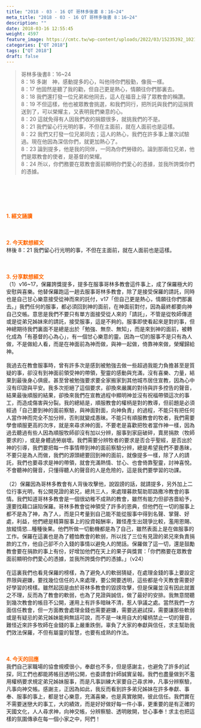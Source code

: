```yaml
---
title: "2018 - 03 - 16 QT 哥林多後書 8：16~24"
meta_title: "2018 - 03 - 16 QT 哥林多後書 8：16~24"
description: ""
date: 2018-03-16 12:55:45
weight: 4597
feature_image: https://cmtc.tw/wp-content/uploads/2022/03/15235392_10211799862337740_180693556567566654_o-1.webp
categories: ["QT 2018"]
tags: ["QT 2018"]
draft: false
---
```


<blockquote>哥林多後書8：16~24<br />
8：16 多謝　神，感動提多的心，叫他待你們殷勤，像我一樣。<br />
8：17 他固然是聽了我的勸，但自己更是熱心，情願往你們那裏去。<br />
8：18 我們還打發一位兄弟和他同去，這人在福音上得了眾教會的稱讚。<br />
8：19 不但這樣，他也被眾教會挑選，和我們同行，把所託與我們的這捐貲送到了，可以榮耀主，又表明我們樂意的心。<br />
8：20 這就免得有人因我們收的捐銀很多，就挑我們的不是。<br />
8：21 我們留心行光明的事，不但在主面前，就在人面前也是這樣。<br />
8：22 我們又打發一位兄弟同去；這人的熱心，我們在許多事上屢次試驗過。現在他因為深信你們，就更加熱心了。<br />
8：23 論到提多，他是我的同伴，一同為你們勞碌的。論到那兩位兄弟，他們是眾教會的使者，是基督的榮耀。<br />
8：24 所以，你們務要在眾教會面前顯明你們愛心的憑據，並我所誇獎你們的憑據。</blockquote><br />
&nbsp;<br />
<br />
&nbsp;<br />
<br />
<span style="color: #ff6600;"><strong>1. </strong><strong>經文誦讀</strong></span><br />
<br />
<span style="color: #ff6600;"><strong> </strong></span><br />
<br />
<span style="color: #ff6600;"><strong>2. 今天默想</strong><strong>經文<br />
</strong></span>林後 8：21 我們留心行光明的事，不但在主面前，就在人面前也是這樣。<br />
<br />
&nbsp;<br />
<br />
<span style="color: #ff6600;"><strong>3. 分享默想經文<br />
</strong></span>（1）v16~17，保羅誇獎提多，提多在服事哥林多教會這件事上，成了保羅極大的安慰與喜樂。他替保羅跑這一趟去服事哥林多教會，除了是接受保羅的請託，同時也是自己甘心樂意接受從神而來的託付，v17「但自己更是熱心，情願往你們那裏去。」我們任何的服事，都必須回到神的面前，在神面前對付，因為最終都要向神自己交帳。意思是我們不要只有單方面接受從人來的「請託」，不管是從牧師傳道或是從弟兄姊妹來的請託，接受服事，這是不夠的。服事即使看起來是對的事，但神總期待我們裏面不是總是出於「勉強、無奈、無知」，而是來到神的面前，被轉化成為「有基督的心為心」，有一個甘心樂意的靈。因為一切的服事不是只有為人做，不是做給人看，而是在神面前為神而做，與神一起做，倚靠神來做，榮耀歸給神。<br />
<br />
我過去在教會服事時，曾有許多次是感到被勉強去做一些超過我能力負擔甚至是質疑的事，卻沒有到神面前領受神的帶領，聖靈的感動與充滿，沒有喜樂、力量，結果到最後身心俱疲。甚至曾被勉強要求要全家搬家到其他城市居住宣教，因為心中沒有印證與平安。我多次拒絕了這個要求，卻換來嚴厲的對待與許多控告的聲音，結果最後順服的結果，卻換來我們在宣教過程中顯明神並沒有祝福帶領這次的事工，而造成傷害與分裂。我的總結是，順服教會的權柄是對的教導，但前題是必須經過「自己要到神的面前察驗，與神面對面，向神負責」的過程，不能只有把任何人當作神而完全不加分辨，否則就變成愚昧。不能只有順服教會的牧者，我們需要學會順服更高的次序，就是來尋求神的面，不要老是喜歡把牧者當作神一樣，因為過去聽過有些人因為順服牧師卻沒有加以分辨，服事到家庭破碎，賣房捐款（牧師要求的），或是身體過勞崩壞。我們需要分辨牧者的要求是否合乎聖經，是否出於神的引導，我們要把每一件事情帶到神的面前察驗分辨，總是希望我們不要愚昧，不要只是為人而做，我們的源頭總要回到神的面前，就像提多一樣，除了人的請託，我們也要尋求是神的帶領，就會充滿熱情、甘心、也會倚靠聖靈，討神喜悅。不會聽神的聲音，只懂得聽人的聲音的人是危險的，這是我們要學習的功課。<br />
<br />
（2）保羅因為哥林多教會有人背後攻擊他，說毀謗的話，就請提多，另外加上二位行事光明，有公開見證的弟兄，總共三人，來處理募款幫助耶路撒冷教會的事情。我們知道哥林多教會是一個很幼稚不成熟的教會，雖然有能力但卻吝嗇給予，還要找藉口誣陷保羅。哥林多教會從神領受了許多的恩典，但他們在一切的服事上都不是為了神，為了人，而是只考量到自己能不能從服事中得到名聲、掌聲、好處，利益，他們總是精算服事上的投資報酬率，難怪產生出競爭比較，濫用恩賜、放縱情慾…種種後果。他們所做一切動機都是為了自己，雖然表面上是在做服事的工作。保羅在這裏也是為了體恤教會的軟弱，所以找了三位有見證的弟兄來負責捐款的工作，他自己卻不介入錢的事情以避免人的閒話。保羅做了這一切，還是鼓勵教會要在捐款的事上有份，好增加他們在天上的果子與獎賞：「你們務要在眾教會面前顯明你們愛心的憑據，並我所誇獎你們的憑據。」（v24）<br />
<br />
在這裏我們也看見保羅的榜樣，為了避免人的軟弱猜疑，在處理金錢的事上要設定界限與避嫌，要找幾位信任的人來處理，要公開要透明，這些都是今天教會需要好好學習的榜樣。雖然起因是由於哥林多教會的毀謗攻擊，但是保羅並沒有因此就置之不理，反而為了教會的軟弱，也為了見證與誠信，做了最好的安排。我無意間聽到幾次教會的帳目不公開，運用上有許多暗昧不清，惹人爭議之處。當然我們一方面信任教會，但一方面教會處理金錢也需要避嫌，需要逃避試探，需要讓那些軟弱或是有疑忌的弟兄姊妹能夠無話可說，而不是一味用自大的權柄禁止一切的聲音，難怪近來許多牧師在金錢的事上嚴重跌倒，辜負了大家的奉獻與信任，求主幫助我們效法保羅，不但有屬靈的智慧，也要有成熟的作法。<br />
<br />
&nbsp;<br />
<br />
<span style="color: #ff6600;"><strong>4. 今天的回應<br />
</strong></span>我們自己家職場的協會規模很小，奉獻也不多，但是感謝主，也避免了許多的試探，同工們也都能將帳目透明公開，也委請會計師誠實呈報。我們也盡量做到不濫用權柄要求規定弟兄姊妹服事，而是凡事訓練大家要自己尋求神，凡事分辨察驗，凡事向神交帳。感謝主，正因為如此，我反而看到許多弟兄姊妹在許多奉獻、事奉、服事的事上，都是甘心樂意，充滿喜樂，也是真實敞開，彼此信任。我們實在不需要迷戀大的事工，大的績效，而是好好做好每一件小事，更重要的是有正確的天國文化，人人尋求神，向神交帳，分辨察驗、透明敞開，甘心事奉！求主也把這樣的氛圍傳承在每一個小家之中，阿們！<br />
<br />
&nbsp;
        